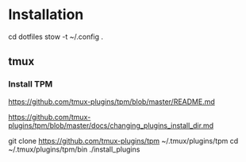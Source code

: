 # Installation

cd dotfiles
stow -t ~/.config .

## tmux

### Install TPM

https://github.com/tmux-plugins/tpm/blob/master/README.md

https://github.com/tmux-plugins/tpm/blob/master/docs/changing_plugins_install_dir.md

git clone https://github.com/tmux-plugins/tpm ~/.tmux/plugins/tpm
cd ~/.tmux/plugins/tpm/bin
./install_plugins



